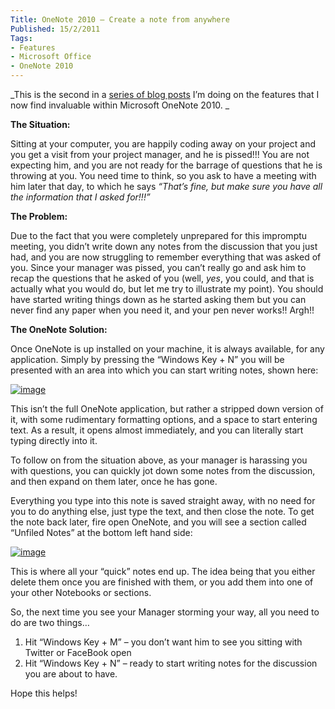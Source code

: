 ```yaml
---
Title: OneNote 2010 – Create a note from anywhere
Published: 15/2/2011
Tags:
- Features
- Microsoft Office
- OneNote 2010
---
```


_This is the second in a [series of blog posts](http://www.gep13.co.uk/blog/?p=53) I’m doing on the features that I now find invaluable within Microsoft OneNote 2010. _

**The Situation:**

Sitting at your computer, you are happily coding away on your project and you get a visit from your project manager, and he is pissed!!! You are not expecting him, and you are not ready for the barrage of questions that he is throwing at you. You need time to think, so you ask to have a meeting with him later that day, to which he says _“That’s fine, but make sure you have all the information that I asked for!!!”_

**The Problem:**

Due to the fact that you were completely unprepared for this impromptu meeting, you didn’t write down any notes from the discussion that you just had, and you are now struggling to remember everything that was asked of you. Since your manager was pissed, you can’t really go and ask him to recap the questions that he asked of you (well, _yes_, you could, and that is actually what you would do, but let me try to illustrate my point). You should have started writing things down as he started asking them but you can never find any paper when you need it, and your pen never works!! Argh!!

**The OneNote Solution:**

Once OneNote is up installed on your machine, it is always available, for any application. Simply by pressing the “Windows Key + N” you will be presented with an area into which you can start writing notes, shown here:

[![image](http://www.gep13.co.uk/blog/wp-content/uploads/2011/02/image_thumb3.png)](http://www.gep13.co.uk/blog/wp-content/uploads/2011/02/image3.png)

This isn’t the full OneNote application, but rather a stripped down version of it, with some rudimentary formatting options, and a space to start entering text. As a result, it opens almost immediately, and you can literally start typing directly into it.

To follow on from the situation above, as your manager is harassing you with questions, you can quickly jot down some notes from the discussion, and then expand on them later, once he has gone.

Everything you type into this note is saved straight away, with no need for you to do anything else, just type the text, and then close the note. To get the note back later, fire open OneNote, and you will see a section called “Unfiled Notes” at the bottom left hand side:

[![image](http://www.gep13.co.uk/blog/wp-content/uploads/2011/02/image_thumb4.png)](http://www.gep13.co.uk/blog/wp-content/uploads/2011/02/image4.png)

This is where all your “quick” notes end up. The idea being that you either delete them once you are finished with them, or you add them into one of your other Notebooks or sections.

So, the next time you see your Manager storming your way, all you need to do are two things…
  
1. Hit “Windows Key + M” – you don’t want him to see you sitting with Twitter or FaceBook open
1. Hit “Windows Key + N” – ready to start writing notes for the discussion you are about to have.

Hope this helps!
